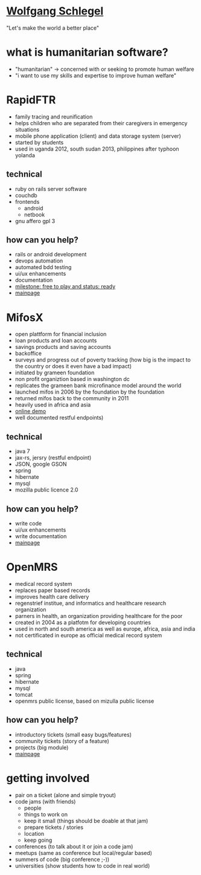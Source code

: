 # [Wolfgang Schlegel](http://programm.froscon.de/2014/events/1461.html)

 "Let's make the world a better place"

# what is humanitarian software?

* "humanitarian" -> concerned with or seeking to promote human welfare
* "i want to use my skills and expertise to improve human welfare"

# RapidFTR

* family tracing and reunification
* helps children who are separated from their caregivers in emergency situations
* mobile phone application (client) and data storage system (server)
* started by students
* used in uganda 2012, south sudan 2013, philippines after typhoon yolanda

## technical

* ruby on rails server software
* couchdb
* frontends
    * android
    * netbook
* gnu affero gpl 3

## how can you help?

* rails or android development
* devops automation
* automated bdd testing
* ui/ux enhancements
* documentation
* [milestone: free to play and status: ready](https://github.com/rapidftr)
* [mainpage](http://rapidftr.com)

# MifosX

* open plattform for financial inclusion
* loan products and loan accounts
* savings products and saving accounts
* backoffice
* surveys and progress out of poverty tracking (how big is the impact to the country or does it even have a bad impact)
* initiated by grameen foundation
* non profit organiztion based in washington dc
* replicates the grameen bank microfinance model around the world
* launched mifos in 2006 by the foundation by the foundation
* returned mifos back to the community in 2011
* heavily used in africa and asia
* [online demo](http://milfos.org/milfos-x/demo)
* well documented restful endpoints)

## technical

* java 7
* jax-rs, jersry (restful endpoint)
* JSON, google GSON
* spring
* hibernate
* mysql
* mozilla public licence 2.0

## how can you help?

* write code
* ui/ux enhancements
* write documentation
* [mainpage](http://mifos.org)

# OpenMRS

* medical record system
* replaces paper based records
* improves health care delivery
* regenstrief institue, and informatics and healthcare research organization
* parners in health, an organization providing healthcare for the poor
* created in 2004 as a platfotm for developing countries
* used in north and south america as well as europe, africa, asia and india
* not certificated in europe as official medical record system

## technical

* java
* spring
* hibernate
* mysql
* tomcat
* openmrs public license, based on mizulla public license

## how can you help?

* introductory tickets (small easy bugs/features)
* community tickets (story of a feature)
* projects (big module)
* [mainpage](http://openmrs.org)

# getting involved

* pair on a ticket (alone and simple tryout)
* code jams (with friends)
    * people
    * things to work on
    * keep it small (things should be doable at that jam)
    * prepare tickets / stories
    * location
    * keep going
* conferences (to talk about it or join a code jam)
* meetups (same as conference but local/regular based)
* summers of code (big conference ;-))
* universities (show students how to code in real world)
